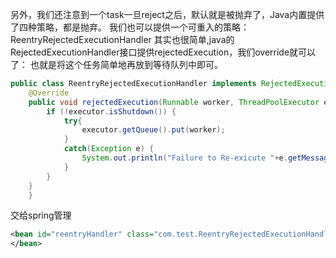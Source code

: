 
另外，我们还注意到一个task一旦reject之后，默认就是被抛弃了，Java内置提供了四种策略，都是抛弃。
我们也可以提供一个可重入的策略：ReentryRejectedExecutionHandler
其实也很简单,java的RejectedExecutionHandler接口提供rejectedExecution，我们override就可以了：
也就是将这个任务简单地再放到等待队列中即可。
```java
public class ReentryRejectedExecutionHandler implements RejectedExecutionHandler {
	@Override
	public void rejectedExecution(Runnable worker, ThreadPoolExecutor executor) {
        if (!executor.isShutdown()) {
    	    try{
                executor.getQueue().put(worker);
    	    }
    	    catch(Exception e) {
    	        System.out.println("Failure to Re-exicute "+e.getMessage());
    	    }
        }
	}
	}
```
交给spring管理
```xml
<bean id="reentryHandler" class="com.test.ReentryRejectedExecutionHandler" >  
</bean>
```